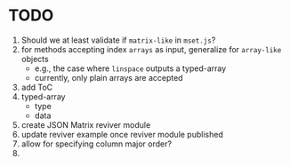TODO
====

1. Should we at least validate if `matrix-like` in `mset.js`?
2. for methods accepting index `arrays` as input, generalize for `array-like` objects
	-	e.g., the case where `linspace` outputs a typed-array
	-	currently, only plain arrays are accepted
3. add ToC
4. typed-array 
	-	type
	-	data
5. create JSON Matrix reviver module
6. update reviver example once reviver module published
7. allow for specifying column major order?
8. 
